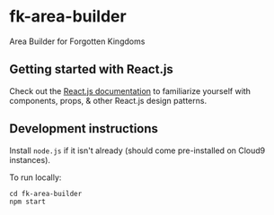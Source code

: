 # fk-area-builder
Area Builder for Forgotten Kingdoms

## Getting started with React.js

Check out the [React.js documentation](https://reactjs.org/docs/hello-world.html) to familiarize yourself with components, props, & other React.js design patterns.

## Development instructions

Install `node.js` if it isn't already (should come pre-installed on Cloud9 instances).

To run locally:

    cd fk-area-builder
    npm start

